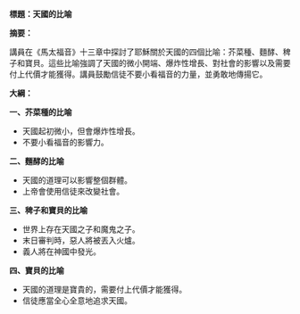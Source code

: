 **標題：天國的比喻**

**摘要：**

講員在《馬太福音》十三章中探討了耶穌關於天國的四個比喻：芥菜種、麵酵、稗子和寶貝。這些比喻強調了天國的微小開端、爆炸性增長、對社會的影響以及需要付上代價才能獲得。講員鼓勵信徒不要小看福音的力量，並勇敢地傳揚它。

**大綱：**

**一、芥菜種的比喻**
* 天國起初微小，但會爆炸性增長。
* 不要小看福音的影響力。

**二、麵酵的比喻**
* 天國的道理可以影響整個群體。
* 上帝會使用信徒來改變社會。

**三、稗子和寶貝的比喻**
* 世界上存在天國之子和魔鬼之子。
* 末日審判時，惡人將被丟入火爐。
* 義人將在神國中發光。

**四、寶貝的比喻**
* 天國的道理是寶貴的，需要付上代價才能獲得。
* 信徒應當全心全意地追求天國。